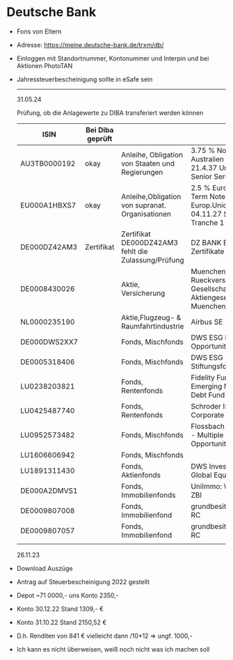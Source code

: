 # Deutsche Bank

- Fons von Eltern

- Adresse: https://meine.deutsche-bank.de/trxm/db/

- Einloggen mit Standortnummer, Kontonummer und Interpin  und bei Aktionen PhotoTAN 

- Jahressteuerbescheinigung sollte in eSafe sein
  
  ---
  
  31.05.24
  
  Prüfung, ob die Anlagewerte zu DIBA transferiert werden können
  
  | ISIN         | Bei Diba geprüft |                                                             |                                                                           |
  | ------------ | ---------------- | ----------------------------------------------------------- | ------------------------------------------------------------------------- |
  | AU3TB0000192 | okay             | Anleihe, Obligation von Staaten und Regierungen             | 3.75 % Notes Australien 2014-21.4.37 Unsec Senior Series 144              |
  | EU000A1HBXS7 | okay             | Anleihe,Obligation von supranat. Organisationen             | 2.5 % Euro Medium Term Notes Europ.Union 2012-04.11.27 Serie 56 Tranche 1 |
  | DE000DZ42AM3 | Zertifikat       | Zertifikat<br/>DE000DZ42AM3<br/>fehlt die Zulassung/Prüfung | DZ BANK Endlos-Zertifikate [DZ BANK]                                      |
  | DE0008430026 |                  | Aktie, Versicherung                                         | Muenchener Rueckversicherungs-Gesellschaft Aktiengesellschaft in Muenchen |
  | NL0000235190 |                  | Aktie,Flugzeug- & Raumfahrtindustrie                        | Airbus SE                                                                 |
  | DE000DWS2XX7 |                  | Fonds, Mischfonds                                           | DWS ESG Dynamic Opportunities LD                                          |
  | DE0005318406 |                  | Fonds, Mischfonds                                           | DWS ESG Stiftungsfonds LD                                                 |
  | LU0238203821 |                  | Fonds, Rentenfonds                                          | Fidelity Funds - Emerging Market Debt Fund A (EUR)                        |
  | LU0425487740 |                  | Fonds, Rentenfonds                                          | Schroder ISF EURO Corporate Bond A Dis                                    |
  | LU0952573482 |                  | Fonds, Mischfonds                                           | Flossbach von Storch - Multiple Opportunities II R                        |
  | LU1606606942 |                  | Fonds, Mischfonds                                           |                                                                           |
  | LU1891311430 |                  | Fonds, Aktienfonds                                          | DWS Invest SDG Global Equities LD                                         |
  | DE000A2DMVS1 |                  | Fonds, Immobilienfonds                                      | UniImmo: Wohnen ZBI                                                       |
  | DE0009807008 |                  | Fonds, Immobilienfond                                       | grundbesitz europa RC                                                     |
  | DE0009807057 |                  | Fonds, Immobilienfond                                       | grundbesitz global RC                                                     |
  |              |                  |                                                             |                                                                           |
  
  26.11.23

- Download Auszüge 

- Antrag auf Steuerbescheinigung 2022 gestellt

- Depot ~71 0000,-   uns Konto 2350,-

- Konto 30.12.22 Stand 1309,- € 

- Konto 31.10.22 Stand 2150,52 €

- D.h. Renditen von 841 € vielleicht dann /10*12 => ungf. 1000,-

- Ich kann es nicht überweisen, weiß noch nicht was ich machen soll
